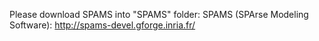 Please download SPAMS into "SPAMS" folder:
SPAMS (SPArse Modeling Software): http://spams-devel.gforge.inria.fr/
